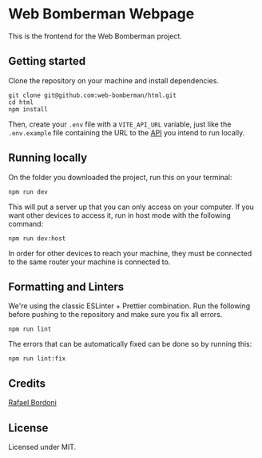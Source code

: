 # Web Bomberman Webpage

This is the frontend for the Web Bomberman project.

## Getting started

Clone the repository on your machine and install dependencies.

```
git clone git@github.com:web-bomberman/html.git
cd html
npm install
```

Then, create your `.env` file with a `VITE_API_URL` variable, just like the
`.env.example` file containing the URL to the
[API](https://github.com/web-bomberman/api) you intend to run locally.

## Running locally

On the folder you downloaded the project, run this on your terminal:

```
npm run dev
```

This will put a server up that you can only access on your computer. If you
want other devices to access it, run in host mode with the following command:

```
npm run dev:host
```

In order for other devices to reach your machine, they must be connected to
the same router your machine is connected to.

## Formatting and Linters

We're using the classic ESLinter + Prettier combination. Run the following
before pushing to the repository and make sure you fix all errors.

```
npm run lint
```

The errors that can be automatically fixed can be done so by running this:

```
npm run lint:fix
```

## Credits

[Rafael Bordoni](https://github.com/eldskald)

## License

Licensed under MIT.
